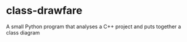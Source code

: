 class-drawfare
==============

A small Python program that analyses a C++ project and puts together a class diagram
